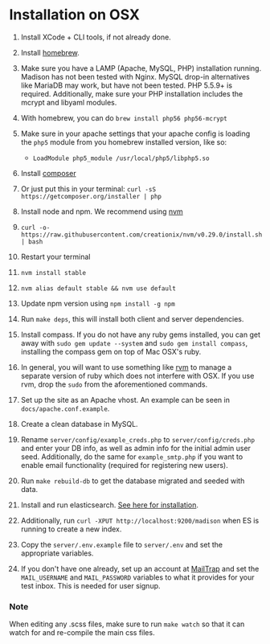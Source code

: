 # Installation on OSX

1. Install XCode + CLI tools, if not already done.

1. Install [homebrew](homebrew).

1. Make sure you have a LAMP (Apache, MySQL, PHP) installation running. Madison has not been tested
with Nginx. MySQL drop-in alternatives like MariaDB may work, but have not been tested. PHP 5.5.9+ is required.
Additionally, make sure your PHP installation includes the mcrypt and libyaml modules.
  1. With homebrew, you can do `brew install php56 php56-mcrypt`
  1. Make sure in your apache settings that your apache config is loading the
  `php5` module from you homebrew installed version, like so:
     * `LoadModule php5_module /usr/local/php5/libphp5.so`

1. Install [composer](composer)
  1. Or just put this in your terminal: `curl -sS https://getcomposer.org/installer | php`

1. Install node and npm. We recommend using [nvm](nvm)
  1. `curl -o- https://raw.githubusercontent.com/creationix/nvm/v0.29.0/install.sh | bash`
  1. Restart your terminal
  1. `nvm install stable`
  1. `nvm alias default stable && nvm use default`
  1. Update npm version using `npm install -g npm`

1. Run `make deps`, this will install both client and server dependencies.

1. Install compass. If you do not have any ruby gems installed, you can get away with
`sudo gem update --system` and `sudo gem install compass`, installing the compass gem
on top of Mac OSX's ruby.
  1. In general, you will want to use something like [rvm](rvm) to manage a separate version
  of ruby which does not interfere with OSX. If you use rvm, drop the `sudo` from
  the aforementioned commands.

1. Set up the site as an Apache vhost. An example can be seen in
   `docs/apache.conf.example`.

1. Create a clean database in MySQL.

1. Rename `server/config/example_creds.php` to `server/config/creds.php` and
enter your DB info, as well as admin info for the initial admin user seed.
Additionally, do the same for `example_smtp.php` if you want to enable email
functionality (required for registering new users).

1. Run `make rebuild-db` to get the database migrated and seeded with data.

1. Install and run elasticsearch. [See here for installation](elasticsearch).
  1. Additionally, run `curl -XPUT http://localhost:9200/madison` when ES is running
  to create a new index.

1. Copy the `server/.env.example` file to `server/.env` and set the appropriate variables.
  1. If you don't have one already, set up an account at [MailTrap](mailtrap)
  and set the `MAIL_USERNAME` and `MAIL_PASSWORD` variables to what it provides
  for your test inbox. This is needed for user signup.

### Note

When editing any .scss files, make sure to run `make watch` so that it can watch for and
re-compile the main css files.

[elasticsearch]: https://gist.github.com/rajraj/1556657
[homebrew]: http://brew.sh/
[composer]: https://getcomposer.org/
[bower]: http://bower.io/
[nvm]: https://github.com/creationix/nvm
[rvm]: http://rvm.io
